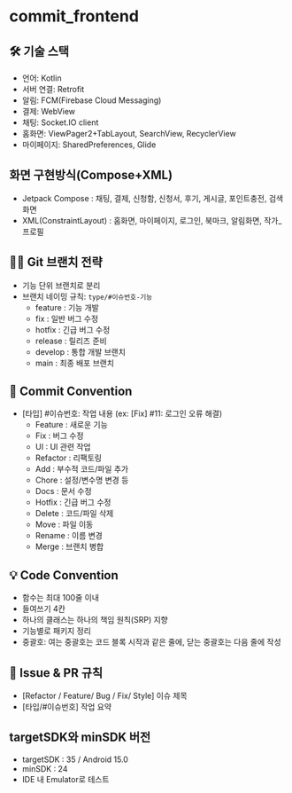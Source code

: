 # commit_frontend

## 🛠 기술 스택
- 언어: Kotlin
- 서버 연결: Retrofit
- 알림: FCM(Firebase Cloud Messaging)
- 결제: WebView
- 채팅: Socket.IO client
- 홈화면: ViewPager2+TabLayout, SearchView, RecyclerView
- 마이페이지: SharedPreferences, Glide

 ## 화면 구현방식(Compose+XML)
 - Jetpack Compose : 채팅, 결제, 신청함, 신청서, 후기, 게시글, 포인트충전, 검색화면
 - XML(ConstraintLayout) : 홈화면, 마이페이지, 로그인, 북마크, 알림화면, 작가_프로필

## 🧑‍💻 Git 브랜치 전략
- 기능 단위 브랜치로 분리
- 브랜치 네이밍 규칙: `type/#이슈번호-기능`
  - feature	: 기능 개발
  - fix	: 일반 버그 수정
  - hotfix : 긴급 버그 수정
  - release	: 릴리즈 준비
  - develop	: 통합 개발 브랜치
  - main	: 최종 배포 브랜치

## 💬 Commit Convention
- [타입] #이슈번호: 작업 내용 (ex: [Fix] #11: 로그인 오류 해결)
  - Feature	: 새로운 기능
  - Fix	: 버그 수정
  - UI : UI 관련 작업
  - Refactor :	리팩토링
  - Add : 부수적 코드/파일 추가
  - Chore :	설정/변수명 변경 등
  - Docs :	문서 수정
  - Hotfix :	긴급 버그 수정
  - Delete :	코드/파일 삭제
  - Move :	파일 이동
  - Rename :	이름 변경
  - Merge :	브랜치 병합

## 💡 Code Convention
- 함수는 최대 100줄 이내
- 들여쓰기 4칸
- 하나의 클래스는 하나의 책임 원칙(SRP) 지향
- 기능별로 패키지 정리
- 중괄호: 여는 중괄호는 코드 블록 시작과 같은 줄에, 닫는 중괄호는 다음 줄에 작성

## 🧾 Issue & PR 규칙
- [Refactor / Feature/ Bug / Fix/ Style] 이슈 제목
- [타입/#이슈번호] 작업 요약

## targetSDK와 minSDK 버전
- targetSDK : 35 / Android 15.0
- minSDK : 24
- IDE 내 Emulator로 테스트

